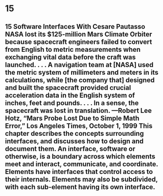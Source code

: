 # 15

## 15 Software Interfaces With Cesare Pautasso NASA lost its $125-million Mars Climate Orbiter because spacecraft engineers failed to convert from English to metric measurements when exchanging vital data before the craft was launched. . . . A navigation team at [NASA] used the metric system of millimeters and meters in its calculations, while [the company that] designed and built the spacecraft provided crucial acceleration data in the English system of inches, feet and pounds. . . . In a sense, the spacecraft was lost in translation. —Robert Lee Hotz, “Mars Probe Lost Due to Simple Math Error,” Los Angeles Times, October 1, 1999 This chapter describes the concepts surrounding interfaces, and discusses how to design and document them. An interface, software or otherwise, is a boundary across which elements meet and interact, communicate, and coordinate. Elements have interfaces that control access to their internals. Elements may also be subdivided, with each sub-element having its own interface.